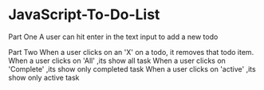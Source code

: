 # JavaScript-To-Do-List
Part One
	A user can hit enter in the text input to add a new todo
	
Part Two
	When a user clicks on an 'X' on a todo, it removes that todo item.
	When a user clicks on 'All' ,its show all task
	When a user clicks on 'Complete' ,its show only  completed task
	When a user clicks on 'active' ,its show only  active task
